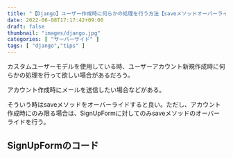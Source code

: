 ```yaml
---
title: "【Django】ユーザー作成時に何らかの処理を行う方法【saveメソッドオーバーライド】"
date: 2022-06-08T17:17:42+09:00
draft: false
thumbnail: "images/django.jpg"
categories: [ "サーバーサイド" ]
tags: [ "django","tips" ]
---
```




カスタムユーザーモデルを使用している時、ユーザーアカウント新規作成時に何らかの処理を行って欲しい場合があるだろう。

アカウント作成時にメールを送信したい場合などがある。

そういう時はsaveメソッドをオーバーライドすると良い。ただし、アカウント作成時にのみ限る場合は、SignUpFormに対してのみsaveメソッドのオーバーライドを行う。


## SignUpFormのコード




